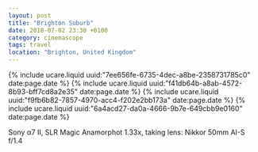 ```yaml
---
layout: post
title: "Brighton Suburb"
date: 2018-07-02 23:30 +0100
category: cinemascope
tags: travel
location: "Brighton, United Kingdom"
---
```


{% include ucare.liquid uuid:"7ee656fe-6735-4dec-a8be-2358731785c0" date:page.date %}
{% include ucare.liquid uuid:"f41db64b-a8ab-4572-8b93-bff7cd8a2e35" date:page.date %}
{% include ucare.liquid uuid:"f9fb6b82-7857-4970-acc4-f202e2bb173a" date:page.date %}
{% include ucare.liquid uuid:"6a4acd27-da0a-4666-9b7e-649cbb9e0160" date:page.date %}

Sony α7 II, SLR Magic Anamorphot 1.33x, taking lens: Nikkor 50mm AI-S f/1.4